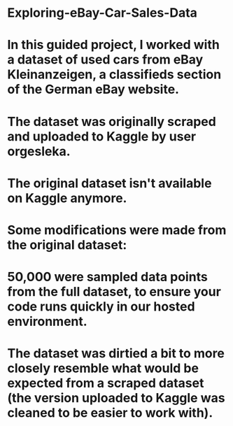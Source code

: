 # Exploring-eBay-Car-Sales-Data

# In this guided project, I worked with a dataset of used cars from eBay Kleinanzeigen, a classifieds section of the German eBay website.

# The dataset was originally scraped and uploaded to Kaggle by user orgesleka.
# The original dataset isn't available on Kaggle anymore.

# Some modifications were made from the original dataset:

# 50,000 were sampled data points from the full dataset, to ensure your code runs quickly in our hosted environment.
# The dataset was dirtied a bit to more closely resemble what would be expected from a scraped dataset (the version uploaded to Kaggle was cleaned to be easier to work with).
